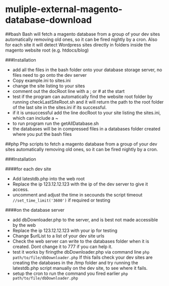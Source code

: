 # muliple-external-magento-database-download

##bash
Bash will fetch a magento database from a group of your dev sites automatically removing old ones, so it can be fired nightly by a cron. Also for each site it will detect Wordpress sites directly in folders inside the magento website root (e.g. htdocs/blog)

###Installation
- add all the files in the bash folder onto your database storage server, no files need to go onto the dev server
- Copy example.ini to sites.ini
- change the site listing to your sites
- comment out the docRoot line with a ; or # at the start 
- test if the program can automatically find the website root folder by running checkLastSiteRoot.sh and it will return the path to the root folder of the last site in the sites.ini if its successful.
- if it is unsuccessful add the line docRoot to your site listing the sites.ini, which can include a ~
- to run program run the getAllDatabase.sh
- the databases will be in compressed files in a databases folder created where you put the bash files

##php
Php scripts to fetch a magento database from a group of your dev sites automatically removing old ones, so it can be fired nightly by a cron.

###Installation

####for each dev site
- Add latestdb.php into the web root
- Replace the ip 123.12.12.123 with the ip of the dev server to give it access.
- uncomment and adjust the time in secounds the script timeout `//set_time_limit('3600')` if required or testing

####on the database server
- add dbDownloader.php to the server, and is best not made accessible by the web
- Replace the ip 123.12.12.123 with your ip for testing
- Change $urlList to a list of your dev site urls
- Check the web server can write to the databases folder when it is created. Dont change it to 777 if you can help it.
- test it works by firingthe dbDownloader.php via command line 
    `php path/to/file/dbDownloader.php`
  If this fails check your dev sites are creating the databases in the /tmp folder and try running the latestdb.php script manually on the dev site, to see where it fails.
- setup the cron to run the command you fired earlier
    `php path/to/file/dbDownloader.php`

